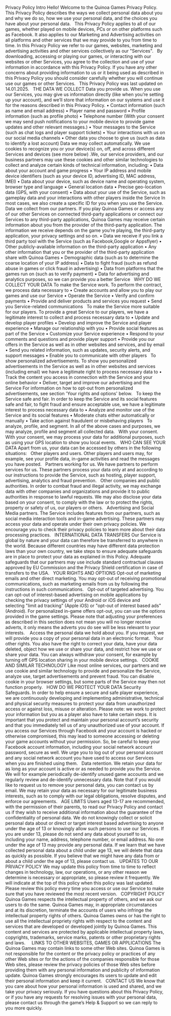 Privacy Policy
Intro
Hello! Welcome to the Quinoa Games Privacy Policy. This Privacy Policy describes the ways we collect personal data about you and why we do so, how we use your personal data, and the choices you have about your personal data.
 
This Privacy Policy applies to all of our games, whether played on mobile devices, PCs or on other platforms such as Facebook. It also applies to our Marketing and Advertising activities on all platforms and other services that we may provide to you from time to time. In this Privacy Policy we refer to our games, websites, marketing and advertising activities and other services collectively as our "Services".
 
By downloading, accessing or playing our games, or interacting with our websites or other Services, you agree to the collection and use of your information in accordance with this Privacy Policy. If you have any other concerns about providing information to us or it being used as described in this Privacy Policy you should consider carefully whether you will continue use our games or other Services.
 
This Privacy Policy was last updated on 14.01.2025.
 
THE DATA WE COLLECT
Data you provide us.
When you use our Services, you may give us information directly (like when you’re setting up your account), and we’ll store that information on our systems and use it for the reasons described in this Privacy Policy.
• Contact information (such as name and email address)
• Player name and password
• Profile information (such as profile photo)
• Telephone number (With your consent we may send push notifications to your mobile device to provide game updates and other relevant messages.)
• Your messages to the Service (such as chat logs and player support tickets)
• Your interactions with us on our social media channels
• Other data you choose to give us (such as data to identify a lost account)
Data we may collect automatically.
We use cookies to recognize you or your device(s) on, off, and across different Services and devices (see more below) .We, our service providers, and our business partners may use these cookies and other similar technologies to collect and analyze certain kinds of technical information, including:
• Data about your account and game progress
• Your IP address and mobile device identifiers (such as your device ID, advertising ID, MAC address, IMEI)
• Data about your device, such as device name and operating system, browser type and language
• General location data
• Precise geo-location data (GPS, with your consent)
• Data about your use of the Service, such as gameplay data and your interactions with other players inside the Service
In most cases, we also create a specific ID for you when you use the Service.
Data we collect from our partners.
If you play Quinoa Games or access any of our other Services on connected third-party applications or connect our Services to any third-party applications, Quinoa Games may receive certain information about you from the provider of the third-party application. The information we receive depends on the game you’re playing, the third-party application, your privacy settings and so on.
• Data we receive if you link a third party tool with the Service (such as Facebook,Google or Appsflyer)
• Other publicly-available information on the third-party application
• Any other information that you or the provider of the third-party application share with Quinoa Games
• Demographic data (such as to determine the coarse location of your IP address)
• Data to fight fraud (such as refund abuse in games or click fraud in advertising)
• Data from platforms that the games run on (such as to verify payment)
• Data for advertising and analytics purposes, so we can provide you a better Service
 
WHY DO WE COLLECT YOUR DATA
To make the Service work.
To perform the contract, we process data necessary to
• Create accounts and allow you to play our games and use our Service
• Operate the Service
• Verify and confirm payments
• Provide and deliver products and services you request
• Send you Service-related communications
 
To make the Service more suitable for our players.
To provide a great Service to our players, we have a legitimate interest to collect and process necessary data to
• Update and develop player profiles
• Develop and improve the Service and player experience
• Manage our relationship with you
• Provide social features as part of the Service
• Customize your Service experience
• Respond to your comments and questions and provide player support
• Provide you our offers in the Service as well as in other websites and services, and by email
• Send you related information, such as updates, security alerts, and support messages
• Enable you to communicate with other players
 
To show personalized advertisements.
To show you personalized advertisements in the Service as well as in other websites and services (including email) we have a legitimate right to process necessary data to
• Track the content you access in connection with the Service and your online behavior
• Deliver, target and improve our advertising and the Service
For information on how to opt-out from personalized advertisements, see section 'Your rights and options' below.
 
To keep the Service safe and fair.
In order to keep the Service and its social features safe and fair, to fight fraud and ensure acceptable use, we have a legitimate interest to process necessary data to
• Analyze and monitor use of the Service and its social features
• Moderate chats either automatically or manually
• Take action against fraudulent or misbehaving players
 
To analyze, profile, and segment.
In all of the above cases and purposes, we may analyze, profile and segment all collected data.
 
With your consent.
With your consent, we may process your data for additional purposes, such as using your GPS location to show you local events.
 
WHO CAN SEE YOUR DATA
Apart from us, your data can be accessed by others in the following situations:
 
Other players and users.
Other players and users may, for example, see your profile data, in-game activities and read the messages you have posted.
 
Partners working for us.
We have partners to perform services for us. These partners process your data only at and according to our instructions to provide the Service, such as hosting, player support, advertising, analytics and fraud prevention.
 
Other companies and public authorities.
In order to combat fraud and illegal activity, we may exchange data with other companies and organizations and provide it to public authorities in response to lawful requests. We may also disclose your data based on your consent, to comply with the law or to protect the rights, property or safety of us, our players or others.
 
Advertising and Social Media partners.
The Service includes features from our partners, such as social media interaction tools and in-game advertising. These partners may access your data and operate under their own privacy policies. We encourage you to check their privacy policies to learn more about their data processing practices.
 
INTERNATIONAL DATA TRANSFERS
Our Service is global by nature and your data can therefore be transferred to anywhere in the world. Because different countries may have different data protection laws than your own country, we take steps to ensure adequate safeguards are in place to protect your data as explained in this Policy. Adequate safeguards that our partners may use include standard contractual clauses approved by EU Commission and the Privacy Shield certification in case of transfers to the USA.
 
YOUR RIGHTS AND OPTIONS
Opt-out of marketing emails and other direct marketing.
You may opt-out of receiving promotional communications, such as marketing emails from us by following the instructions in such communications.
 
Opt-out of targeted advertising.
You can opt-out of interest-based advertising on mobile applications by checking the privacy settings of your Android or iOS device and selecting "limit ad tracking" (Apple iOS) or "opt-out of interest based ads" (Android). For personalized in-game offers opt-out, you can use the options provided in the game settings.
Please note that adjusting your preferences as described in this section does not mean you will no longer receive adverts, it only means the adverts you do see will be less relevant to your interests. 
 
Access the personal data we hold about you.
If you request, we will provide you a copy of your personal data in an electronic format.
 
Your other rights.
You also have the right to correct your data, have your data deleted, object how we use or share your data, and restrict how we use or share your data. You can always withdraw your consent, for example by turning off GPS location sharing in your mobile device settings.
 
COOKIE AND SIMILAR TECHNOLOGY
Like most online services, our partners and we use cookie and similar technology to provide and personalize the Service, analyze use, target advertisements and prevent fraud. You can disable cookie in your browser settings, but some parts of the Service may then not function properly.
 
HOW DO WE PROTECT YOUR DATA
Security Safeguards.
In order to help ensure a secure and safe player experience, we are continuously developing and implementing administrative, technical and physical security measures to protect your data from unauthorized access or against loss, misuse or alteration.
Please note: we work to protect your information but you as a player also have to take certain steps.
It is important that you protect and maintain your personal account’s security and that you immediately tell us of any unauthorized use of your account. If you access our Services through Facebook and your account is hacked or otherwise compromised, this may lead to someone accessing or deleting your game accounts without your permission. So, be careful to keep your Facebook account information, including your social network account password, secure as well. We urge you to log out of your personal account and any social network account you have used to access our Services when you are finished using them.
 
Data retention.
We retain your data for as long as your account is active or as needed to provide you the Service. We will for example periodically de-identify unused game accounts and we regularly review and de-identify unnecessary data. Note that if you would like to request us to remove your personal data, you can contact us by email. We may retain your data as necessary for our legitimate business interests, such as to comply with our legal obligations, resolve disputes, and enforce our agreements.
 
AGE LIMITS
Users aged 13-17 are recommended, with the permission of their parents, to read our Privacy Policy and contact us if they wish to receive additional information about the guarantee of the confidentiality of personal data.
We do not knowingly collect or solicit personal data about or direct or target interest based advertising to anyone under the age of 13 or knowingly allow such persons to use our Services. If you are under 13, please do not send any data about yourself to us, including your name, address, telephone number, or email address. No one under the age of 13 may provide any personal data. If we learn that we have collected personal data about a child under age 13, we will delete that data as quickly as possible. If you believe that we might have any data from or about a child under the age of 13, please contact us.
 
UPDATES TO OUR PRIVACY POLICY
We may update this policy from time to time to reflect changes in technology, law, our operations, or any other reason we determine is necessary or appropriate, so please review it frequently. We will indicate at the top of this policy when this policy was last updated. Please review this policy every time you access or use our Service to make sure that you have reviewed the most recent version.
 
COPYRIGHT POLICY
Quinoa Games respects the intellectual property of others, and we ask our users to do the same. Quinoa Games may, in appropriate circumstances and at its discretion, terminate the accounts of users who infringe the intellectual property rights of others. Quinoa Games owns or has the right to use all the intellectual propriety rights with respect to the content and services that are developed or developed jointly by Quinoa Games. This content and services are protected by applicable intellectual property laws, copyrights, trademarks, service marks, patents or other proprietary rights and laws.
 
 
LINKS TO OTHER WEBSITES, GAMES OR APPLICATIONS
The Quinoa Games may contain links to some other Web sites. Quinoa Games is not responsible for the content or the privacy policy or practices of any other Web sites or for the actions of the companies responsible for those Web sites, please review the privacy policies of those Web sites before providing them with any personal information and publicity of information update. Quinoa Games strongly encourages its users to update and edit their personal information and keep it current.
 
CONTACT US
We know that you care about how your personal information is used and shared, and we take your privacy seriously. If you have questions about this Privacy Policy, or if you have any requests for resolving issues with your personal data, please contact us through the game’s Help & Support so we can reply to you more quickly.

